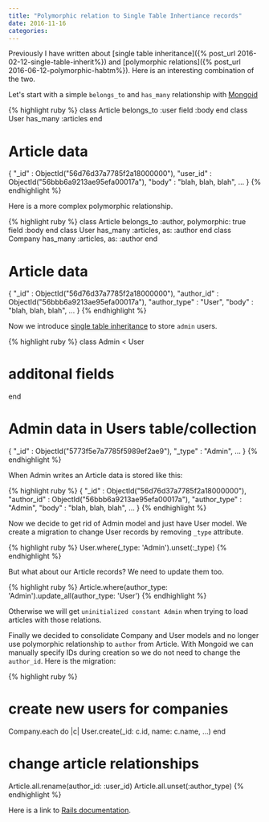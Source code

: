 ```yaml
---
title: "Polymorphic relation to Single Table Inhertiance records"
date: 2016-11-16
categories:
---
```


Previously I have written about [single table inheritance]({% post_url 2016-02-12-single-table-inherit%}) and [polymorphic relations]({% post_url 2016-06-12-polymorphic-habtm%}).  Here is an interesting combination of the two.  

Let's start with a simple `belongs_to` and `has_many` relationship with [Mongoid](https://github.com/mongodb/mongoid)

{% highlight ruby %}
class Article
  belongs_to :user
  field :body
end
class User
  has_many :articles
end
# Article data
{
  "_id" : ObjectId("56d76d37a7785f2a18000000"),
  "user_id" : ObjectId("56bbb6a9213ae95efa00017a"),
  "body" : "blah, blah, blah",
  ...
}
{% endhighlight %}

Here is a more complex polymorphic relationship.  

{% highlight ruby %}
class Article
  belongs_to :author, polymorphic: true	
  field :body
end
class User
  has_many :articles, as: :author
end
class Company
  has_many :articles, as: :author
end
# Article data
{
  "_id" : ObjectId("56d76d37a7785f2a18000000"),
  "author_id" : ObjectId("56bbb6a9213ae95efa00017a"),
  "author_type" : "User",
  "body" : "blah, blah, blah",
  ...
}
{% endhighlight %}

Now we introduce [single table inheritance](https://en.wikipedia.org/wiki/Single_Table_Inheritance) to store `admin` users.  

{% highlight ruby %}
class Admin < User
  # additonal fields
end
# Admin data in Users table/collection
{
  "_id" : ObjectId("5773f5e7a7785f5989ef2ae9"),
  "_type" : "Admin",
  ...
}
{% endhighlight %}

When Admin writes an Article data is stored like this:

{% highlight ruby %}
{
  "_id" : ObjectId("56d76d37a7785f2a18000000"),
  "author_id" : ObjectId("56bbb6a9213ae95efa00017a"),
  "author_type" : "Admin",
  "body" : "blah, blah, blah",
  ...
}
{% endhighlight %}

Now we decide to get rid of Admin model and just have User model.  We create a migration to change User records by removing `_type` attribute.  

{% highlight ruby %}
  User.where(_type: 'Admin').unset(:_type)
{% endhighlight %}

But what about our Article records?  We need to update them too.  

{% highlight ruby %}
  Article.where(author_type: 'Admin').update_all(author_type: 'User')
{% endhighlight %}

Otherwise we will get `uninitialized constant Admin` when trying to load articles with those relations.  

Finally we decided to consolidate Company and User models and no longer use polymorphic relationship to `author` from Article.  With Mongoid we can manually specify IDs during creation so we do not need to change the `author_id`.  Here is the migration:

{% highlight ruby %}
# create new users for companies
Company.each do |c| 
  User.create(_id: c.id, name: c.name, ...)
end
# change article relationships
Article.all.rename(author_id: :user_id)
Article.all.unset(:author_type)
{% endhighlight %}

Here is a link to [Rails documentation](http://guides.rubyonrails.org/association_basics.html#polymorphic-associations).  